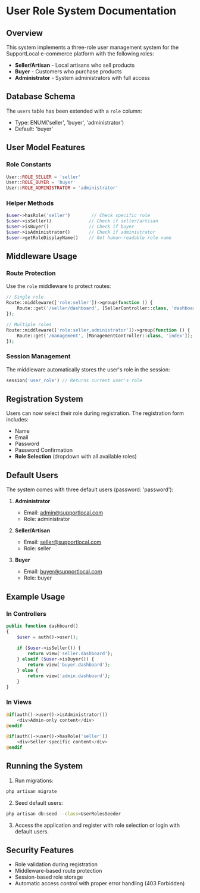 # User Role System Documentation

## Overview
This system implements a three-role user management system for the SupportLocal e-commerce platform with the following roles:
- **Seller/Artisan** - Local artisans who sell products
- **Buyer** - Customers who purchase products
- **Administrator** - System administrators with full access

## Database Schema
The `users` table has been extended with a `role` column:
- Type: ENUM('seller', 'buyer', 'administrator')
- Default: 'buyer'

## User Model Features

### Role Constants
```php
User::ROLE_SELLER = 'seller'
User::ROLE_BUYER = 'buyer'  
User::ROLE_ADMINISTRATOR = 'administrator'
```

### Helper Methods
```php
$user->hasRole('seller')        // Check specific role
$user->isSeller()              // Check if seller/artisan
$user->isBuyer()               // Check if buyer
$user->isAdministrator()       // Check if administrator
$user->getRoleDisplayName()    // Get human-readable role name
```

## Middleware Usage

### Route Protection
Use the `role` middleware to protect routes:

```php
// Single role
Route::middleware(['role:seller'])->group(function () {
    Route::get('/seller/dashboard', [SellerController::class, 'dashboard']);
});

// Multiple roles
Route::middleware(['role:seller,administrator'])->group(function () {
    Route::get('/management', [ManagementController::class, 'index']);
});
```

### Session Management
The middleware automatically stores the user's role in the session:
```php
session('user_role') // Returns current user's role
```

## Registration System
Users can now select their role during registration. The registration form includes:
- Name
- Email
- Password
- Password Confirmation
- **Role Selection** (dropdown with all available roles)

## Default Users
The system comes with three default users (password: 'password'):

1. **Administrator**
   - Email: admin@supportlocal.com
   - Role: administrator

2. **Seller/Artisan**
   - Email: seller@supportlocal.com
   - Role: seller

3. **Buyer**
   - Email: buyer@supportlocal.com
   - Role: buyer

## Example Usage

### In Controllers
```php
public function dashboard()
{
    $user = auth()->user();
    
    if ($user->isSeller()) {
        return view('seller.dashboard');
    } elseif ($user->isBuyer()) {
        return view('buyer.dashboard');
    } else {
        return view('admin.dashboard');
    }
}
```

### In Views
```php
@if(auth()->user()->isAdministrator())
    <div>Admin-only content</div>
@endif

@if(auth()->user()->hasRole('seller'))
    <div>Seller-specific content</div>
@endif
```

## Running the System

1. Run migrations:
```bash
php artisan migrate
```

2. Seed default users:
```bash
php artisan db:seed --class=UserRolesSeeder
```

3. Access the application and register with role selection or login with default users.

## Security Features
- Role validation during registration
- Middleware-based route protection
- Session-based role storage
- Automatic access control with proper error handling (403 Forbidden)
